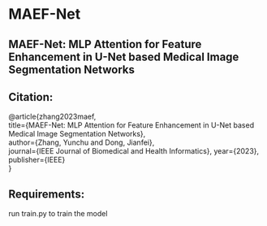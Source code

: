 # MAEF-Net

## MAEF-Net: MLP Attention for Feature Enhancement in U-Net based Medical Image Segmentation Networks  

## Citation:  
@article{zhang2023maef,  
  title={MAEF-Net: MLP Attention for Feature Enhancement in U-Net based Medical Image Segmentation Networks},  
  author={Zhang, Yunchu and Dong, Jianfei},  
  journal={IEEE Journal of Biomedical and Health Informatics}, 
  year={2023},  
  publisher={IEEE}  
}  

## Requirements:  



run train.py to train the model
